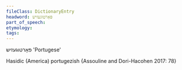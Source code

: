 ```yaml
---
fileClass: DictionaryEntry
headword: פּאָרטוגעזיש
part_of_speech: 
etymology: 
tags: 
---
```

פּאָרטוגעזיש
'Portugese'

Hasidic (America)
portugezish {Assouline and Dori-Hacohen 2017: 78}